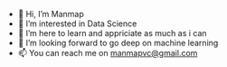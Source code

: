 - 👋 Hi, I’m Manmap
- 👀 I’m interested in Data Science
- 🌱 I’m here to learn and appriciate as much as i can
- 💞️ I’m looking forward to go deep on machine learning 
- 📫 You can reach me on manmapvc@gmail.com

<!---
Manmapvc/Manmapvc is a ✨ special ✨ repository because its `README.md` (this file) appears on your GitHub profile.
You can click the Preview link to take a look at your changes.
--->
